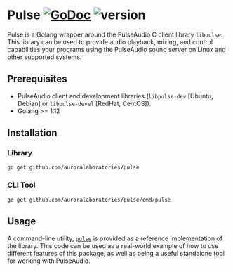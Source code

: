 # Pulse [![GoDoc](https://godoc.org/github.com/auroralaboratories/pulse?status.svg)](https://godoc.org/github.com/auroralaboratories/pulse) ![version](https://img.shields.io/github/tag/auroralaboratories/pulse.svg?colorB=6B9DD6&label=GitHub&style=flat)

Pulse is a Golang wrapper around the PulseAudio C client library `libpulse`.  This library can be used to provide audio playback, mixing, and control capabilities your programs using the PulseAudio sound server on Linux and other supported systems.

## Prerequisites

- PulseAudio client and development libraries (`libpulse-dev` [Ubuntu, Debian] or `libpulse-devel` [RedHat, CentOS]).
- Golang >= 1.12

## Installation

### Library

```
go get github.com/auroralaboratories/pulse
```

### CLI Tool

```
go get github.com/auroralaboratories/pulse/cmd/pulse
```

## Usage

A command-line utility, [`pulse`](cmd/pulse) is provided as a reference implementation of the library.  This code can be used as a real-world example of how to use different features of this package, as well as being a useful standalone tool for working with PulseAudio.